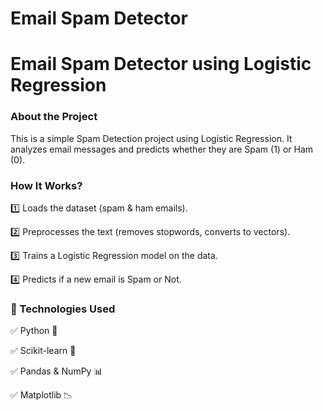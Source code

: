 # Email Spam Detector
<h1> Email Spam Detector using Logistic Regression</h1>
<h3> About the Project</h3>
<p>This is a simple Spam Detection project using Logistic Regression. It analyzes email messages and predicts whether they are Spam (1) or Ham (0).</p>

<h3> How It Works?</h3>
<p>1️⃣ Loads the dataset (spam & ham emails).</p>
<p>2️⃣ Preprocesses the text (removes stopwords, converts to vectors).</p>
<p>3️⃣ Trains a Logistic Regression model on the data.</p>
<p>4️⃣ Predicts if a new email is Spam or Not.</p>

<h3>🔹 Technologies Used</h3>
<p>✅ Python 🐍</p>
<p>✅ Scikit-learn 🤖</p>
<p>✅ Pandas & NumPy 📊</p>
<p>✅ Matplotlib 📉</p>
